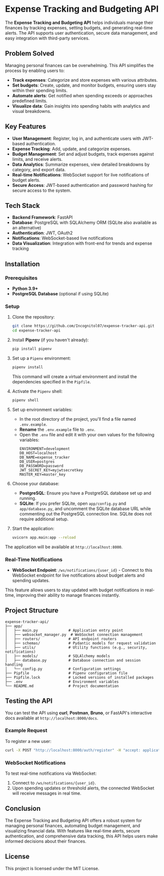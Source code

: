 # Expense Tracking and Budgeting API

The **Expense Tracking and Budgeting API** helps individuals manage their finances by tracking expenses, setting budgets, and generating real-time alerts. The API supports user authentication, secure data management, and easy integration with third-party services.

## Problem Solved

Managing personal finances can be overwhelming. This API simplifies the process by enabling users to:

- **Track expenses**: Categorize and store expenses with various attributes.
- **Set budgets**: Create, update, and monitor budgets, ensuring users stay within their spending limits.
- **Automate alerts**: Get notified when spending exceeds or approaches predefined limits.
- **Visualize data**: Gain insights into spending habits with analytics and visual breakdowns.

## Key Features

- **User Management**: Register, log in, and authenticate users with JWT-based authentication.
- **Expense Tracking**: Add, update, and categorize expenses.
- **Budget Management**: Set and adjust budgets, track expenses against limits, and receive alerts.
- **Data Analytics**: Summarize expenses, view detailed breakdowns by category, and export data.
- **Real-time Notifications**: WebSocket support for live notifications of budget alerts.
- **Secure Access**: JWT-based authentication and password hashing for secure access to the system.

## Tech Stack

- **Backend Framework**: FastAPI
- **Database**: PostgreSQL with SQLAlchemy ORM (SQLite also available as an alternative)
- **Authentication**: JWT, OAuth2
- **Notifications**: WebSocket-based live notifications
- **Data Visualization**: Integration with front-end for trends and expense tracking

## Installation

### Prerequisites

- **Python 3.9+**
- **PostgreSQL Database** (optional if using SQLite)

### Setup

1. Clone the repository:
   ```bash
   git clone https://github.com/Incognitol07/expense-tracker-api.git
   cd expense-tracker-api
   ```

2. Install **Pipenv** (if you haven't already):
   ```bash
   pip install pipenv
   ```

3. Set up a `Pipenv` environment:
   ```bash
   pipenv install
   ```

   This command will create a virtual environment and install the dependencies specified in the `Pipfile`.

4. Activate the `Pipenv` shell:
   ```bash
   pipenv shell
   ```

5. Set up environment variables:
   - In the root directory of the project, you'll find a file named `.env.example`.
   - **Rename** the `.env.example` file to `.env`.
   - Open the `.env` file and edit it with your own values for the following variables:
      ```plaintext
      ENVIRONMENT=development
      DB_HOST=localhost
      DB_NAME=expense_tracker
      DB_USER=postgres
      DB_PASSWORD=password
      JWT_SECRET_KEY=myjwtsecretkey
      MASTER_KEY=master_key
      ```

6. Choose your database:
   - **PostgreSQL**: Ensure you have a PostgreSQL database set up and running.
   - **SQLite**: If you prefer SQLite, open `app/config.py` and `app/database.py`, and uncomment the SQLite database URL while commenting out the PostgreSQL connection line. SQLite does not require additional setup.

7. Start the application:
   ```bash
   uvicorn app.main:app --reload
   ```

The application will be available at `http://localhost:8000`.

### Real-Time Notifications

- **WebSocket Endpoint**: `/ws/notifications/{user_id}` - Connect to this WebSocket endpoint for live notifications about budget alerts and spending updates.

This feature allows users to stay updated with budget notifications in real-time, improving their ability to manage finances instantly.

## Project Structure

```plaintext
expense-tracker-api/
├── app/
│   ├── main.py              # Application entry point
│   ├── websocket_manager.py  # WebSocket connection management
│   ├── routers/             # API endpoint routers
│   ├── schemas/             # Pydantic models for request validation
│   ├── utils/               # Utility functions (e.g., security, notifications)
│   ├── models/              # SQLAlchemy models
│   ├── database.py          # Database connection and session handling
│   └── config.py            # Configuration settings
├── Pipfile                  # Pipenv configuration file
├── Pipfile.lock             # Locked versions of installed packages
├── .env                     # Environment variables
└── README.md                # Project documentation
```

## Testing the API

You can test the API using **curl**, **Postman**, **Bruno**, or FastAPI's interactive docs available at `http://localhost:8000/docs`.

### Example Request

To register a new user:

```bash
curl -X POST "http://localhost:8000/auth/register" -H "accept: application/json" -H "Content-Type: application/json" -d '{"username": "testuser", "password": "password123"}'
```

### WebSocket Notifications

To test real-time notifications via WebSocket:

1. Connect to `/ws/notifications/{user_id}`.
2. Upon spending updates or threshold alerts, the connected WebSocket will receive messages in real time.

## Conclusion

The Expense Tracking and Budgeting API offers a robust system for managing personal finances, automating budget management, and visualizing financial data. With features like real-time alerts, secure authentication, and comprehensive data tracking, this API helps users make informed decisions about their finances.

## License

This project is licensed under the MIT License.